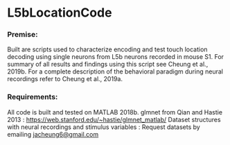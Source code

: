 # L5bLocationCode

### Premise: 
Built are scripts used to characterize encoding and test touch location decoding using single neurons from L5b neurons recorded in mouse S1. For summary of all results and findings using this script see Cheung et al., 2019b. For a complete description of the behavioral paradigm during neural recordings refer to Cheung et al., 2019a. 

### Requirements: 
All code is built and tested on MATLAB 2018b. 
glmnet from Qian and Hastie 2013 : https://web.stanford.edu/~hastie/glmnet_matlab/
Dataset structures with neural recordings and stimulus variables : Request datasets by emailing jacheung6@gmail.com


